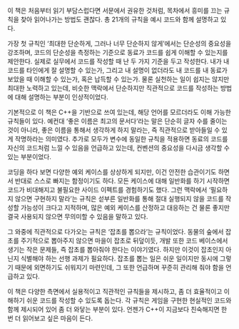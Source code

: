 이 책은 처음부터 읽기 부담스럽다면 서문에서 권유한 것처럼, 목차에서 흥미를 끄는 규칙을 찾아 읽어나가는 방법도 괜찮다. 총 21개의 규칙을 예시 코드와 함께 설명하고 있다. 

가장 첫 규칙인 ‘최대한 단순하게, 그러나 너무 단순하지 않게’에서는 단순성의 중요성을 강조하며, 코드의 단순성을 측정하는 기준으로 동료가 코드를 쉽게 이해할 수 있는지를 제안한다. 실제로 실무에서 코드를 작성할 때 난 두 가지 기준을 두고 작성한다. 내가 내 코드를 타인에게 잘 설명할 수 있는가, 그리고 내 설명이 없더라도 내 코드를 내 동료가 보았을 때 이해할 수 있는가, 혹은 납득할 수 있는가. 물론 실천하는 일이 쉽지는 않지만 최대한 노력하고 있는데, 비슷한 맥락에서 단순하지만 직관적으로 코드를 작성하는 방법에 대해 설명하는 부분이 인상적이었다.

기본적으로 이 책은 C++을 기반으로 쓰여 있는데, 해당 언어를 모르더라도 이해 가능한 규칙들이 있다. 예컨대 ‘좋은 이름은 최고의 문서다’라는 말은 단순히 글자 수를 줄이는 것이 아니라, 좋은 이름을 통해서 생각하게 하지 말라는, 즉 직관적으로 받아들일 수 있게 작명하라는 의미였다. 추가로 모두가 변수에 동일한 규칙을 적용하면 동료의 코드를 자신의 코드처럼 느낄 수 있음을 언급하고 있는데, 컨벤션의 중요성을 다시금 생각할 수 있는 부분이었다.

코딩을 하다 보면 다양한 예외 케이스를 상상하게 되지만, 이건 안전한 습관이기도 하면서 반대로 스스로 빠지는 함정이기도 하다. 모든 케이스에 대해 일반화를 하기 시작하면 코드가 비대해지고 불필요한 사이드 이펙트를 경험하기도 했다. 그런 맥락에서 ‘필요하지 않으면 구현하지 말라’는 규칙은 섣부른 일반화를 통해 절대 실행되지 않을 코드를 작성할 가능성이 크다고 지적하며, 많은 예외 케이스를 산정하고 대응하는 건 물론 좋지만 결국 사용되지 않으면 무의미할 수 있음을 말하고 있다.

그 와중에 직관적으로 다가오는 규칙은 ‘잡초를 뽑으라’는 규칙이었다. 동물의 숲에서 잡초를 주기적으로 뽑아주지 않으면 마을이 잡초로 뒤덮이듯, 개발 또한 코드 베이스에서 생기는 작은 문제들, 즉 잡초를 뽑아줘야 한다는 이야기였다. 하지만 이것이 잡초인지 아닌지 식별해야 하는 선행 과제가 필요하다. 잡초를 뽑는 일은 쉬운 일이지만 동시에 그렇기 때문에 외면하기도 쉬워지기 마련인데, 그 또한 언급하며 꾸준히 관리해 줘야 함을 언급하고 있다.

이 책은 다양한 측면에서 실용적이고 직관적인 규칙들을 제시하고, 좀 더 효율적이고 이해하기 쉬운 코드를 작성할 수 있도록 돕는다. 각 규칙은 게임을 구현한 현실적인 코드와 함께 제시되어 있어 좀 더 와닿는 부분이 있다. 언젠가 C++이 지금보다 친숙해지면 한 번 더 읽어보고 싶은 마음이 든다.